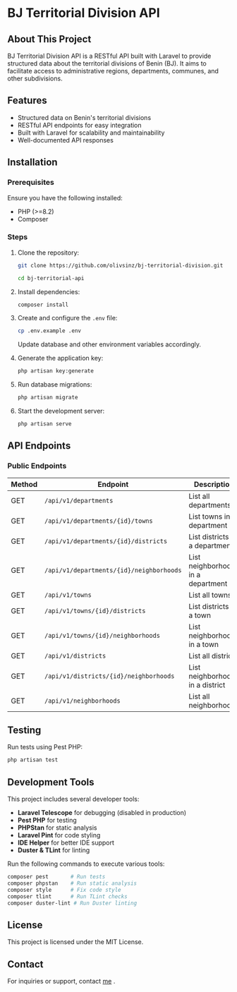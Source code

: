 # BJ Territorial Division API

## About This Project

BJ Territorial Division API is a RESTful API built with Laravel to provide structured data about the territorial divisions of Benin (BJ). It aims to facilitate access to administrative regions, departments, communes, and other subdivisions.

## Features

-   Structured data on Benin's territorial divisions
-   RESTful API endpoints for easy integration
-   Built with Laravel for scalability and maintainability
-   Well-documented API responses

## Installation

### Prerequisites

Ensure you have the following installed:

-   PHP (>=8.2)
-   Composer

### Steps

1. Clone the repository:

    ```bash
    git clone https://github.com/olivsinz/bj-territorial-division.git

    cd bj-territorial-api
    ```

2. Install dependencies:
    ```bash
    composer install
    ```
3. Create and configure the `.env` file:
    ```bash
    cp .env.example .env
    ```
    Update database and other environment variables accordingly.
4. Generate the application key:
    ```bash
    php artisan key:generate
    ```
5. Run database migrations:
    ```bash
    php artisan migrate
    ```
6. Start the development server:
    ```bash
    php artisan serve
    ```

## API Endpoints

### Public Endpoints

| Method | Endpoint                                 | Description                        |
| ------ | ---------------------------------------- | ---------------------------------- |
| GET    | `/api/v1/departments`                    | List all departments               |
| GET    | `/api/v1/departments/{id}/towns`         | List towns in a department         |
| GET    | `/api/v1/departments/{id}/districts`     | List districts in a department     |
| GET    | `/api/v1/departments/{id}/neighborhoods` | List neighborhoods in a department |
| GET    | `/api/v1/towns`                          | List all towns                     |
| GET    | `/api/v1/towns/{id}/districts`           | List districts in a town           |
| GET    | `/api/v1/towns/{id}/neighborhoods`       | List neighborhoods in a town       |
| GET    | `/api/v1/districts`                      | List all districts                 |
| GET    | `/api/v1/districts/{id}/neighborhoods`   | List neighborhoods in a district   |
| GET    | `/api/v1/neighborhoods`                  | List all neighborhoods             |

## Testing

Run tests using Pest PHP:

```bash
php artisan test
```

## Development Tools

This project includes several developer tools:

-   **Laravel Telescope** for debugging (disabled in production)
-   **Pest PHP** for testing
-   **PHPStan** for static analysis
-   **Laravel Pint** for code styling
-   **IDE Helper** for better IDE support
-   **Duster & TLint** for linting

Run the following commands to execute various tools:

```bash
composer pest       # Run tests
composer phpstan    # Run static analysis
composer style      # Fix code style
composer tlint      # Run TLint checks
composer duster-lint # Run Duster linting
```

## License

This project is licensed under the MIT License.

## Contact

For inquiries or support, contact [me](https://github.com/olivsinz) .
